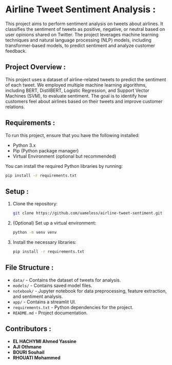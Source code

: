 # Airline Tweet Sentiment Analysis :

This project aims to perform sentiment analysis on tweets about airlines. It classifies the sentiment of tweets as positive, negative, or neutral based on user opinions shared on Twitter. The project leverages machine learning techniques and natural language processing (NLP) models, including transformer-based models, to predict sentiment and analyze customer feedback.

## Project Overview :

This project uses a dataset of airline-related tweets to predict the sentiment of each tweet. We employed multiple machine learning algorithms, including BERT, DistilBERT, Logistic Regression, and Support Vector Machines (SVM), to evaluate sentiment. The goal is to identify how customers feel about airlines based on their tweets and improve customer relations.

## Requirements :

To run this project, ensure that you have the following installed:

- Python 3.x
- Pip (Python package manager)
- Virtual Environment (optional but recommended)

You can install the required Python libraries by running:

```bash
pip install -r requirements.txt
```

## Setup :

1. Clone the repository:
   ```bash
   git clone https://github.com/uameless/airline-tweet-sentiment.git
   ```

2. (Optional) Set up a virtual environment:
   ```bash
   python -m venv venv
   ```

3. Install the necessary libraries:
   ```bash
   pip install -r requirements.txt
   ```

## File Structure :

- `data/` - Contains the dataset of tweets for analysis.
- `models/` - Contains saved model files.
- `notebook/` - Jupyter notebook for data preprocessing, feature extraction, and sentiment analysis.
- `app/` - Contains a streamlit UI.
- `requirements.txt` - Python dependencies for the project.
- `README.md` - Project documentation.

## Contributors : 

- **EL HACHYMI Ahmed Yassine**
- **AJI Othmane**
- **BOURI Souhail**
- **RHOUATI Mohammed**

